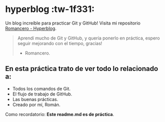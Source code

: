 # hyperblog :tw-1f331:
Un blog increíble para practicar Git y GitHub!
Visita mi repositorio [Romancero - Hyperblog](https://github.com/Romancero/hyperblog).
> Aprendí mucho de Git y GitHub, y quería ponerlo en práctica, espero seguir mejorando con el tiempo, gracias!
> - Romancero.

## En esta práctica trato de ver todo lo relacionado a:
* Todos los comandos de Git.
* El flujo de trabajo de GitHub.
* Las buenas prácticas.
* Creado por mí, Román.

Como recordatorio: **Este readme.md es de práctica**.